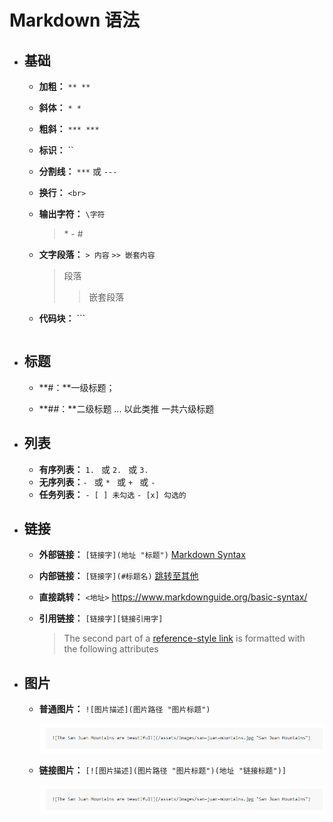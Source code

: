 # Markdown 语法

* ## 基础

  - **加粗：** `** **`

  - **斜体：** `* *`

  - **粗斜：** `*** ***`

  - **标识：** ``

  - **分割线：** `***` 或 `---`

  - **换行：** `<br>`

  - **输出字符：** `\字符`

    > \* \- \# 

  - **文字段落：** `> 内容` `>> 嵌套内容`

    >  段落
    >
    > > 嵌套段落

  - **代码块：** ```

    ```
    
    ```

- ## 标题

  - **#：**一级标题；

  - **##：**二级标题  ... 以此类推 一共六级标题

- ## 列表

  - **有序列表：** `1. ` 或 `2. ` 或 `3. `
  - **无序列表：**`- ` 或 `* ` 或 `+ ` 或 `- ` 
  - **任务列表：** `- [ ] 未勾选`    `- [x] 勾选的`

- ## 链接

  * **外部链接：** `[链接字](地址 "标题")`  [Markdown Syntax](https://www.markdownguide.org/basic-syntax/ "Markdown语法")

  * **内部链接：** `[链接字](#标题名)`  [跳转至其他](#其他)

  * **直接跳转：** `<地址>`  <https://www.markdownguide.org/basic-syntax/> 

  * **引用链接：** `[链接字][链接引用字]` 

    > The second part of a [reference-style link][1] is formatted with <br>the following attributes

    > [1]: <https://www.markdownguide.org/basic-syntax/> "引用链接"

- ## 图片

  * **普通图片：** `![图片描述](图片路径 "图片标题")`

    ![图](./Assets/PictureTest.png "标题")

  * **链接图片：** `[![图片描述](图片路径 "图片标题")(地址 "链接标题")]`

    [![图片](./Assets/PictureTest.png "标题")]( https://www.markdownguide.org/basic-syntax/)

​		









​	

​	